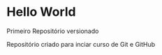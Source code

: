 # Hello World
 Primeiro Repositório versionado

Repositório criado para inciar curso de Git e GitHub
